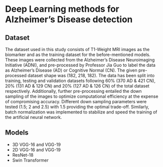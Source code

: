# Deep Learning methods for Alzheimer’s Disease detection

## Dataset
The dataset used in this study consists of T1-Weight MRI images as the biomarker and as the training dataset for the before-mentioned models. These images were collected from the Alzheimer’s Disease Neuroimaging Initiative (ADNI), and pre-processed by Professor Jia Guo to label the data as Alzheimer’s Disease (AD) or Cognitive Normal (CN). The given pre-processed dataset shape was (182, 218, 182). The data has been split into training, testing and validation datasets following 60% (370 AD & 421 CN), 20% (131 AD & 129 CN) and 20% (127 AD & 126 CN) of the total dataset respectively.
Additionally, further pre-processing entailed the down sampling of the images to optimize computational efficiency at the expense of compromising accuracy. Different down sampling parameters were tested (1.5; 2 and 2.5) with 1.5 providing the optimal trade-off. Similarly, batch normalization was implemented to stabilize and speed the training of the artificial neural network.

## Models
- 3D VGG-16 and VGG-19
- 2D VGG-16 and VGG-19
- ResNet-18
- Swin Transformer
